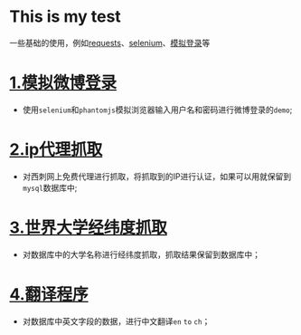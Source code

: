 This is my test
======
一些基础的使用，例如[requests](https://github.com/kidword/spider/tree/master/requests%E4%BD%BF%E7%94%A8 "测试")、[selenium](https://github.com/kidword/spider/tree/master/selenuim%2Bphantomjs%E6%93%8D%E4%BD%9C)、[模拟登录](https://github.com/kidword/spider/tree/master/weibo)等

  
[1.模拟微博登录](https://github.com/kidword/spider/tree/master/weibo)  
======
- 使用`selenium`和`phantomjs`模拟浏览器输入用户名和密码进行微博登录的`demo`;

[2.ip代理抓取](https://github.com/kidword/spider/tree/master/IP_proxy)
=====
- 对西刺网上免费代理进行抓取，将抓取到的IP进行认证，如果可以用就保留到`mysql`数据库中;  

[3.世界大学经纬度抓取](https://github.com/kidword/spider/tree/master/school)  
====
- 对数据库中的大学名称进行经纬度抓取，抓取结果保留到数据库中；

[4.翻译程序](https://github.com/kidword/spider/tree/master/%E7%BF%BB%E8%AF%91%E7%A8%8B%E5%BA%8F)  
====
- 对数据库中英文字段的数据，进行中文翻译`en` `to` `ch`；
